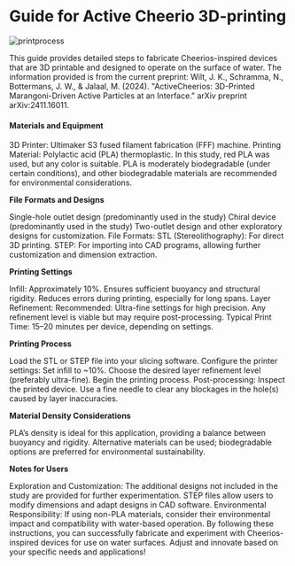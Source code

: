 # Guide for Active Cheerio 3D-printing
![printprocess](https://github.com/user-attachments/assets/07f0eeb4-acfe-40e5-a2db-4edd8781d27b)

This guide provides detailed steps to fabricate Cheerios-inspired devices that are 3D printable and designed to operate on the surface of water.
The information provided is from the current preprint: Wilt, J. K., Schramma, N., Bottermans, J. W., & Jalaal, M. (2024). "ActiveCheerios: 3D-Printed Marangoni-Driven Active Particles at an Interface." arXiv preprint arXiv:2411.16011.

#### Materials and Equipment ####

3D Printer: Ultimaker S3 fused filament fabrication (FFF) machine. 
Printing Material: Polylactic acid (PLA) thermoplastic. In this study, red PLA was used, but any color is suitable. PLA is moderately biodegradable (under certain conditions), and other biodegradable materials are recommended for environmental considerations.

**File Formats and Designs**

Single-hole outlet design (predominantly used in the study)
Chiral device (predominantly used in the study)
Two-outlet design and other exploratory designs for customization. File Formats: STL (Stereolithography): For direct 3D printing. STEP: For importing into CAD programs, allowing further customization and dimension extraction.

**Printing Settings**

Infill: Approximately 10%. Ensures sufficient buoyancy and structural rigidity. Reduces errors during printing, especially for long spans. Layer Refinement: Recommended: Ultra-fine settings for high precision. Any refinement level is viable but may require post-processing. Typical Print Time: 15–20 minutes per device, depending on settings.

**Printing Process**

Load the STL or STEP file into your slicing software. Configure the printer settings: Set infill to ~10%. Choose the desired layer refinement level (preferably ultra-fine). Begin the printing process. Post-processing: Inspect the printed device. Use a fine needle to clear any blockages in the hole(s) caused by layer inaccuracies.

**Material Density Considerations**

PLA’s density is ideal for this application, providing a balance between buoyancy and rigidity. Alternative materials can be used; biodegradable options are preferred for environmental sustainability.

**Notes for Users**

Exploration and Customization: The additional designs not included in the study are provided for further experimentation. STEP files allow users to modify dimensions and adapt designs in CAD software. Environmental Responsibility: If using non-PLA materials, consider their environmental impact and compatibility with water-based operation. By following these instructions, you can successfully fabricate and experiment with Cheerios-inspired devices for use on water surfaces. Adjust and innovate based on your specific needs and applications!

